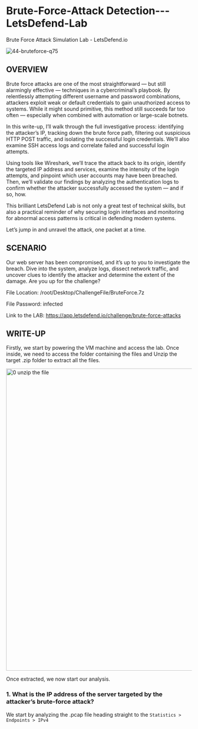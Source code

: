 # Brute-Force-Attack Detection---LetsDefend-Lab
Brute Force Attack Simulation Lab - LetsDefend.io

![44-bruteforce-q75](https://github.com/user-attachments/assets/a416193d-bc15-44d0-9a64-f2fa8474f5c0)

## OVERVIEW
Brute force attacks are one of the most straightforward — but still alarmingly effective — techniques in a cybercriminal’s playbook. By relentlessly attempting different username and password combinations, attackers exploit weak or default credentials to gain unauthorized access to systems. While it might sound primitive, this method still succeeds far too often — especially when combined with automation or large-scale botnets.

In this write-up, I’ll walk through the full investigative process: identifying the attacker’s IP, tracking down the brute force path, filtering out suspicious HTTP POST traffic, and isolating the successful login credentials. We’ll also examine SSH access logs and correlate failed and successful login attempts.

Using tools like Wireshark, we’ll trace the attack back to its origin, identify the targeted IP address and services, examine the intensity of the login attempts, and pinpoint which user accounts may have been breached. Then, we’ll validate our findings by analyzing the authentication logs to confirm whether the attacker successfully accessed the system — and if so, how.

This brilliant LetsDefend Lab is not only a great test of technical skills, but also a practical reminder of why securing login interfaces and monitoring for abnormal access patterns is critical in defending modern systems.

Let’s jump in and unravel the attack, one packet at a time.

## SCENARIO
Our web server has been compromised, and it’s up to you to investigate the breach. Dive into the system, analyze logs, dissect network traffic, and uncover clues to identify the attacker and determine the extent of the damage. Are you up for the challenge?

File Location: /root/Desktop/ChallengeFile/BruteForce.7z

File Password: infected

Link to the LAB: https://app.letsdefend.io/challenge/brute-force-attacks

## WRITE-UP
Firstly, we start by powering the VM machine and access the lab. Once inside, we need to access the folder containing the files and Unzip the target .zip folder to extract all the files.

<img width="1501" height="821" alt="0  unzip the file" src="https://github.com/user-attachments/assets/dd2c2aec-cd6e-4737-9956-e8cb61b86c9b" />

Once extracted, we now start our analysis.

### 1. What is the IP address of the server targeted by the attacker’s brute-force attack?
   
We start by analyzing the .pcap file heading straight to the
`Statistics > Endpoints > IPv4`

